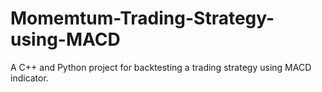 # Momemtum-Trading-Strategy-using-MACD
A C++ and Python project for backtesting a trading strategy using  MACD  indicator.
